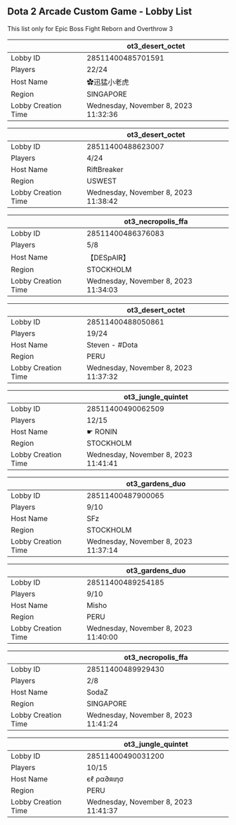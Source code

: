## Dota 2 Arcade Custom Game - Lobby List

This list only for Epic Boss Fight Reborn and Overthrow 3

|  | ot3_desert_octet |
| ------ | ------ |
| Lobby ID | 28511400485701591 |
| Players | 22/24 |
| Host Name | ✿迅猛小老虎 |
| Region | SINGAPORE |
| Lobby Creation Time | Wednesday, November 8, 2023 11:32:36 |


|  | ot3_desert_octet |
| ------ | ------ |
| Lobby ID | 28511400488623007 |
| Players | 4/24 |
| Host Name | RiftBreaker |
| Region | USWEST |
| Lobby Creation Time | Wednesday, November 8, 2023 11:38:42 |


|  | ot3_necropolis_ffa |
| ------ | ------ |
| Lobby ID | 28511400486376083 |
| Players | 5/8 |
| Host Name | 【﻿DESpAIR】 |
| Region | STOCKHOLM |
| Lobby Creation Time | Wednesday, November 8, 2023 11:34:03 |


|  | ot3_desert_octet |
| ------ | ------ |
| Lobby ID | 28511400488050861 |
| Players | 19/24 |
| Host Name | Steven - #Dota |
| Region | PERU |
| Lobby Creation Time | Wednesday, November 8, 2023 11:37:32 |


|  | ot3_jungle_quintet |
| ------ | ------ |
| Lobby ID | 28511400490062509 |
| Players | 12/15 |
| Host Name | ☛ RONIN |
| Region | STOCKHOLM |
| Lobby Creation Time | Wednesday, November 8, 2023 11:41:41 |


|  | ot3_gardens_duo |
| ------ | ------ |
| Lobby ID | 28511400487900065 |
| Players | 9/10 |
| Host Name | SFz |
| Region | STOCKHOLM |
| Lobby Creation Time | Wednesday, November 8, 2023 11:37:14 |


|  | ot3_gardens_duo |
| ------ | ------ |
| Lobby ID | 28511400489254185 |
| Players | 9/10 |
| Host Name | Misho |
| Region | PERU |
| Lobby Creation Time | Wednesday, November 8, 2023 11:40:00 |


|  | ot3_necropolis_ffa |
| ------ | ------ |
| Lobby ID | 28511400489929430 |
| Players | 2/8 |
| Host Name | SodaZ |
| Region | SINGAPORE |
| Lobby Creation Time | Wednesday, November 8, 2023 11:41:24 |


|  | ot3_jungle_quintet |
| ------ | ------ |
| Lobby ID | 28511400490031200 |
| Players | 10/15 |
| Host Name | єℓ ρα∂яιησ |
| Region | PERU |
| Lobby Creation Time | Wednesday, November 8, 2023 11:41:37 |


